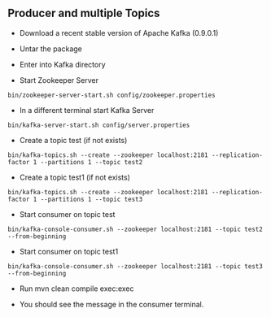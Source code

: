 ## Producer and multiple Topics

- Download a recent stable version of Apache Kafka (0.9.0.1)

- Untar the package

- Enter into Kafka directory

- Start Zookeeper Server

```
bin/zookeeper-server-start.sh config/zookeeper.properties
```

- In a different terminal start Kafka Server

```
bin/kafka-server-start.sh config/server.properties
```

- Create a topic test (if not exists)

```
bin/kafka-topics.sh --create --zookeeper localhost:2181 --replication-factor 1 --partitions 1 --topic test2
```

- Create a topic test1 (if not exists)

```
bin/kafka-topics.sh --create --zookeeper localhost:2181 --replication-factor 1 --partitions 1 --topic test3
```

- Start consumer on topic test

```
bin/kafka-console-consumer.sh --zookeeper localhost:2181 --topic test2 --from-beginning
```

- Start consumer on topic test1

```
bin/kafka-console-consumer.sh --zookeeper localhost:2181 --topic test3 --from-beginning
```

- Run mvn clean compile exec:exec

- You should see the message in the consumer terminal.
